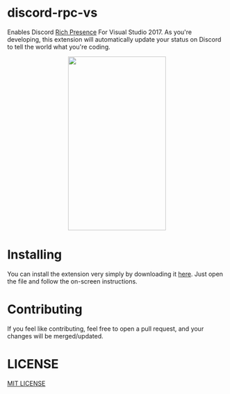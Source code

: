 # discord-rpc-vs
Enables Discord [Rich Presence](https://discordapp.com/rich-presence) For Visual Studio 2017. As you're developing, this extension will automatically update your status on Discord to tell the world what you're coding.

<p align="center"> 
  <img width="225px" height="400px" src="https://eggplants.org/fqac86.png">
</p>

# Installing
You can install the extension very simply by downloading it [here](https://marketplace.visualstudio.com/items?itemName=swanzana.discord-rpc-vs). Just open the file and follow the on-screen instructions.

# Contributing
If you feel like contributing, feel free to open a pull request, and your changes will be merged/updated. 

# LICENSE
[MIT LICENSE](https://github.com/Swan/discord-rpc-vs/blob/master/LICENSE)
